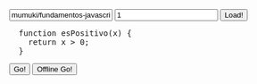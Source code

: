 <script src="https://code.jquery.com/jquery-3.5.1.min.js" integrity="sha256-9/aliU8dGd2tb6OSsuzixeV4y/faTqgFtohetphbbj0=" crossorigin="anonymous"></script>
<script src="https://cdn.jsdelivr.net/npm/marked/marked.min.js"></script>

<div
  class="umi-mumuki-exercise"
  data-guide-slug="mumuki/fundamentos-javascript-funciones-tipos-de-datos"
  data-exercise-id="1">


<input type="text" value="mumuki/fundamentos-javascript-funciones-tipos-de-datos" id="slug">
<input type="number" value="1" id="eid">

<input type="button" id="load" onclick="load()" value="Load!">

<div id="description">
</div>


<pre contenteditable="true" id="content">
  function esPositivo(x) {
    return x > 0;
  }
</pre>

<input type="button" id="go" onclick="go()" value="Go!">
<input type="button" id="offline-go" onclick="offlineGo()" value="Offline Go!">

<div id="test-results">
</div>


<script>


  function content() {
    return $('#content').text();
  }

  function test() {
    return exercise.test;
  }

  function runTests() {
    return fetch("http://127.0.0.1:9292/test", {
        method: 'POST',
        body: JSON.stringify({content: content(), test: test()})
      }).then(it => it.json());
  }

  function runTestsWithMulang() {

  }

  function exercise() {
    const slug = $(`#slug`).val();
    const eid = $(`#eid`).val();

    return fetch(`https://bibliotheca-api.mumuki.io/guides/${slug}`)
            .then(it => it.json())
            .then(it => it.exercises.filter(e => e.id == eid)[0]);
  }

  async function load() {
    exercise = await exercise();
    $('#description').html(marked(exercise.description))
  }

  function renderRunnerRespone(response) {
    const testResultsHtml = response.testResults.map(testResult =>
      `<li>${testResult.title}: ${testResult.status}</li>`
    ).join('\n');
    $('#test-results').html(`<ul>${testResultsHtml}</ul>`);
  }

  function offlineGo() {

  }

  async function go() {
    renderRunnerRespone(await runTests());
  }

  $(() => {
    $('.umi-mumuki-exercise').each((index, it) => {

    })
  })

</script>




